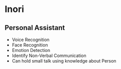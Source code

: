 # Inori
## Personal Assistant
* Voice Recognition
* Face Recognition
* Emotion Detection
* Identify Non-Verbal Communication
* Can hold small talk using knowledge about Person
